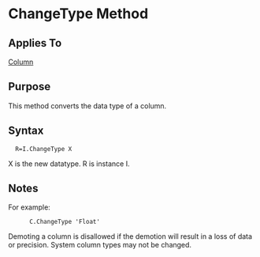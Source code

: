 # ChangeType Method

## Applies To

[Column]()

## Purpose

This method converts the data type of a column.


## Syntax

~~~
  R=I.ChangeType X
~~~

X is the new datatype. R is instance I.


## Notes

For example:

~~~
      C.ChangeType 'Float'
~~~

Demoting a column is disallowed if the demotion will result in a loss of data or precision.  System
column types may not be changed.

